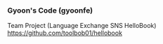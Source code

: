 ### Gyoon's Code (gyoonfe) 

Team Project (Language Exchange SNS HelloBook) 
https://github.com/toolbob01/hellobook
